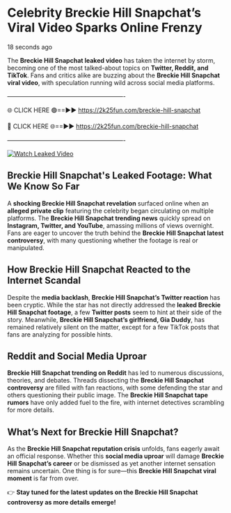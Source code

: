 # Celebrity Breckie Hill Snapchat’s Viral Video Sparks Online Frenzy

18 seconds ago

The **Breckie Hill Snapchat leaked video** has taken the internet by storm, becoming one of the most talked-about topics on **Twitter, Reddit, and TikTok**. Fans and critics alike are buzzing about the **Breckie Hill Snapchat viral video**, with speculation running wild across social media platforms.

———————————————————-

🌐 CLICK HERE 🟢==►► https://2k25fun.com/breckie-hill-snapchat

🔴 CLICK HERE 🌐==►► https://2k25fun.com/breckie-hill-snapchat

———————————————————-

[![Watch Leaked Video](https://miro.medium.com/v2/resize:fit:828/format:webp/1*cilzJN44JGOrTw9NJCrNHA.gif "Watch Leaked Video")](https://2k25fun.com/breckie-hill-snapchat)

## **Breckie Hill Snapchat's Leaked Footage: What We Know So Far**  
A **shocking Breckie Hill Snapchat revelation** surfaced online when an **alleged private clip** featuring the celebrity began circulating on multiple platforms. The **Breckie Hill Snapchat trending news** quickly spread on **Instagram, Twitter, and YouTube**, amassing millions of views overnight. Fans are eager to uncover the truth behind the **Breckie Hill Snapchat latest controversy**, with many questioning whether the footage is real or manipulated.  

## **How Breckie Hill Snapchat Reacted to the Internet Scandal**  
Despite the **media backlash**, **Breckie Hill Snapchat’s Twitter reaction** has been cryptic. While the star has not directly addressed the **leaked Breckie Hill Snapchat footage**, a few **Twitter posts** seem to hint at their side of the story. Meanwhile, **Breckie Hill Snapchat’s girlfriend, Gia Duddy**, has remained relatively silent on the matter, except for a few TikTok posts that fans are analyzing for possible hints.  

## **Reddit and Social Media Uproar**  
**Breckie Hill Snapchat trending on Reddit** has led to numerous discussions, theories, and debates. Threads dissecting the **Breckie Hill Snapchat controversy** are filled with fan reactions, with some defending the star and others questioning their public image. The **Breckie Hill Snapchat tape rumors** have only added fuel to the fire, with internet detectives scrambling for more details.  

## **What’s Next for Breckie Hill Snapchat?**  
As the **Breckie Hill Snapchat reputation crisis** unfolds, fans eagerly await an official response. Whether this **social media uproar** will damage **Breckie Hill Snapchat’s career** or be dismissed as yet another internet sensation remains uncertain. One thing is for sure—this **Breckie Hill Snapchat viral moment** is far from over.  

👉 **Stay tuned for the latest updates on the Breckie Hill Snapchat controversy as more details emerge!**  